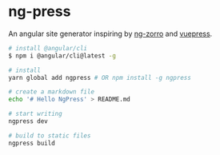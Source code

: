 # ng-press
An angular site generator inspiring by [ng-zorro](https://github.com/NG-ZORRO/ng-zorro-antd) and [vuepress](https://github.com/vuejs/vuepress).

```bash
# install @angular/cli
$ npm i @angular/cli@latest -g

# install
yarn global add ngpress # OR npm install -g ngpress

# create a markdown file
echo '# Hello NgPress' > README.md

# start writing
ngpress dev

# build to static files
ngpress build
```